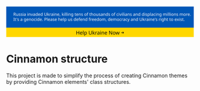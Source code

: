 [![Stand With Ukraine](https://raw.githubusercontent.com/xapiyc/0/0/0.svg)](https://stand-with-ukraine.pp.ua)

# Cinnamon structure

This project is made to simplify the process of creating Cinnamon themes by providing Cinnamon elements' class structures.
